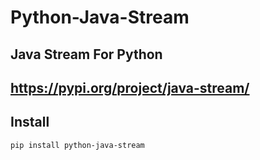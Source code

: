 # Python-Java-Stream
Java Stream For Python
----
https://pypi.org/project/java-stream/
----

## Install
```bash
pip install python-java-stream
```

